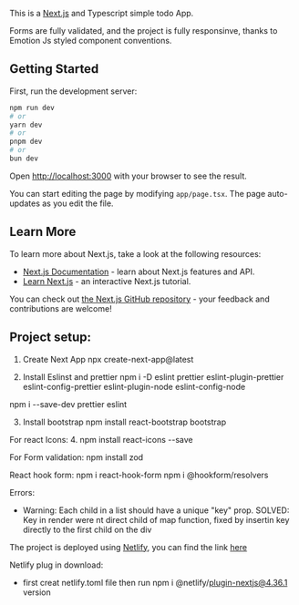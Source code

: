 This is a [Next.js](https://nextjs.org/) and Typescript simple todo App.

Forms are fully validated, and the project is fully responsinve, thanks to Emotion Js styled component conventions.

## Getting Started

First, run the development server:

```bash
npm run dev
# or
yarn dev
# or
pnpm dev
# or
bun dev
```

Open [http://localhost:3000](http://localhost:3000) with your browser to see the result.

You can start editing the page by modifying `app/page.tsx`. The page auto-updates as you edit the file.

## Learn More

To learn more about Next.js, take a look at the following resources:

- [Next.js Documentation](https://nextjs.org/docs) - learn about Next.js features and API.
- [Learn Next.js](https://nextjs.org/learn) - an interactive Next.js tutorial.

You can check out [the Next.js GitHub repository](https://github.com/vercel/next.js/) - your feedback and contributions are welcome!

## Project setup:

1. Create Next App
   npx create-next-app@latest

2. Install Eslinst and prettier
   npm i -D eslint prettier eslint-plugin-prettier eslint-config-prettier eslint-plugin-node eslint-config-node

npm i --save-dev prettier eslint

3. Install bootstrap
   npm install react-bootstrap bootstrap

For react Icons: 4. npm install react-icons --save

For Form validation:
npm install zod

React hook form:
npm i react-hook-form
npm i @hookform/resolvers

Errors:
 - Warning: Each child in a list should have a unique "key" prop.
SOLVED: Key in render were nt direct child of map function, fixed by insertin key directly to the first child on the div

The project is deployed using [Netlify](https://app.netlify.com/), you can find the link [here]()

Netlify plug in download:
- first creat netlify.toml file
then run npm i @netlify/plugin-nextjs@4.36.1 version